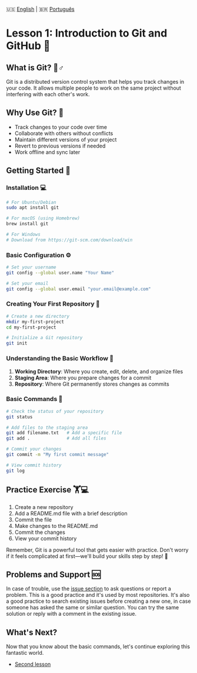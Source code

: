 🇺🇸 [English](./LESSON_ONE.md) | 🇧🇷 [Português](./pt-br/LESSON_ONE.md)

# Lesson 1: Introduction to Git and GitHub 👋

## What is Git? 🤷♂️
Git is a distributed version control system that helps you track changes in your code. It allows multiple people to work on the same project without interfering with each other's work.

## Why Use Git? 🎯
- Track changes to your code over time
- Collaborate with others without conflicts
- Maintain different versions of your project
- Revert to previous versions if needed
- Work offline and sync later

## Getting Started 🚀

### Installation 💻
```bash
# For Ubuntu/Debian
sudo apt install git

# For macOS (using Homebrew)
brew install git

# For Windows
# Download from https://git-scm.com/download/win
```

### Basic Configuration ⚙️
```bash
# Set your username
git config --global user.name "Your Name"

# Set your email
git config --global user.email "your.email@example.com"
```

### Creating Your First Repository 📁
```bash
# Create a new directory
mkdir my-first-project
cd my-first-project

# Initialize a Git repository
git init
```

### Understanding the Basic Workflow 🔄

1. **Working Directory**: Where you create, edit, delete, and organize files
2. **Staging Area**: Where you prepare changes for a commit
3. **Repository**: Where Git permanently stores changes as commits

### Basic Commands 📝

```bash
# Check the status of your repository
git status

# Add files to the staging area
git add filename.txt   # Add a specific file
git add .              # Add all files

# Commit your changes
git commit -m "My first commit message"

# View commit history
git log
```

## Practice Exercise 🏋️💻
1. Create a new repository
2. Add a README.md file with a brief description
3. Commit the file
4. Make changes to the README.md
5. Commit the changes
6. View your commit history

Remember, Git is a powerful tool that gets easier with practice. Don't worry if it feels complicated at first—we'll build your skills step by step! 🌱

## Problems and Support 🆘

In case of trouble, use the [issue section](https://github.com/Douglas019BR/git-sensei/issues) to ask questions or report a problem. This is a good practice and it's used by most repositories. It's also a good practice to search existing issues before creating a new one, in case someone has asked the same or similar question. You can try the same solution or reply with a comment in the existing issue.

## What's Next?

Now that you know about the basic commands, let's continue exploring this fantastic world.

- [Second lesson](./LESSON_TWO.md)
